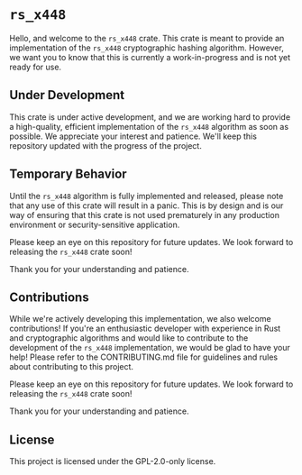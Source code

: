 # `rs_x448`
Hello, and welcome to the `rs_x448` crate. This crate is meant to provide an implementation of the `rs_x448` cryptographic hashing algorithm. However, we want you to know that this is currently a work-in-progress and is not yet ready for use.

## Under Development
This crate is under active development, and we are working hard to provide a high-quality, efficient implementation of the `rs_x448` algorithm as soon as possible. We appreciate your interest and patience. We'll keep this repository updated with the progress of the project.

## Temporary Behavior
Until the `rs_x448` algorithm is fully implemented and released, please note that any use of this crate will result in a panic. This is by design and is our way of ensuring that this crate is not used prematurely in any production environment or security-sensitive application.

Please keep an eye on this repository for future updates. We look forward to releasing the `rs_x448` crate soon!

Thank you for your understanding and patience.

## Contributions
While we're actively developing this implementation, we also welcome contributions! If you're an enthusiastic developer with experience in Rust and cryptographic algorithms and would like to contribute to the development of the `rs_x448` implementation, we would be glad to have your help! Please refer to the CONTRIBUTING.md file for guidelines and rules about contributing to this project.

Please keep an eye on this repository for future updates. We look forward to releasing the `rs_x448` crate soon!

Thank you for your understanding and patience.

## License
This project is licensed under the GPL-2.0-only license.
